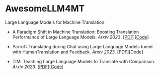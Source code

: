 # AwesomeLLM4MT
Large Language Models for Machine Translation

- A Paradigm Shift in Machine Translation: Boosting Translation Performance of Large Language Models. *Arxiv 2023*. [[PDF](https://arxiv.org/pdf/2309.11674.pdf)][[Code](https://github.com/fe1ixxu/ALMA/tree/master)]

- ParroT: Translating during Chat using Large Language Models tuned with HumanTranslation and Feedback. *Arxiv 2023*. [[PDF](https://arxiv.org/pdf/2304.02426.pdf)][[Code](https://github.com/wxjiao/ParroT/tree/master)]

- TIM: Teaching Large Language Models to Translate with Comparison. *Arxiv 2023*. [[PDF](https://arxiv.org/pdf/2307.04408.pdf)][[Code](https://github.com/lemon0830/TIM)]
